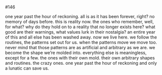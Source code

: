 #146

one year past the hour of reckoning. all is as it has been forever, right? no memory of days before. this is reality now. the ones who remember, well, for what? why do they hold on to a reality that no longer exists here? what good are their warnings, what values lurk in their nostalgia? an entire year of this and all else has been washed away. now we live here. we follow the routines, the patterns set out for us. when the patterns move we move too. never mind that those patterns are as artificial and arbitrary as we are. we become the shape we’re molded into. everything else is meaningless, except for a few. the ones with their own mold. their own arbitrary shapes and routines. the crazy ones. one year past the hour of reckoning and only a lunatic can save us.